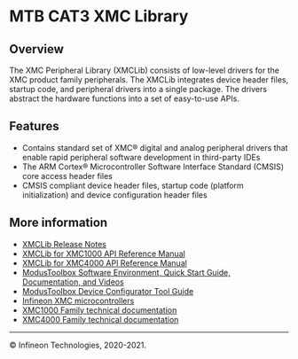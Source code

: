 # MTB CAT3 XMC Library

## Overview

The XMC Peripheral Library (XMCLib) consists of low-level drivers for the XMC product family peripherals.
The XMCLib integrates device header files, startup code, and
peripheral drivers into a single package. The drivers abstract the hardware functions into a set of
easy-to-use APIs.

## Features

* Contains standard set of XMC® digital and analog peripheral drivers that enable rapid peripheral software development in third-party IDEs
* The ARM Cortex® Microcontroller Software Interface Standard (CMSIS) core access header files
* CMSIS compliant device header files, startup code (platform initialization) and device configuration header files

## More information

* [XMCLib Release Notes](./RELEASE.md)
* [XMCLib for XMC1000 API Reference Manual](https://infineon.github.io/mtb-xmclib-cat3/xmc1_api_reference_manual/html/index.html)
* [XMCLib for XMC4000 API Reference Manual](https://infineon.github.io/mtb-xmclib-cat3/xmc4_api_reference_manual/html/index.html)
* [ModusToolbox Software Environment, Quick Start Guide, Documentation, and Videos](https://www.infineon.com/cms/en/design-support/tools/sdk/modustoolbox-software/?utm_source=cypress&utm_medium=referral&utm_campaign=202110_globe_en_all_integration-product_families)
* [ModusToolbox Device Configurator Tool Guide](https://www.infineon.com/dgdl/Infineon-ModusToolbox_Device_Configurator_4.0_User_Guide-UserManual-v01_00-EN.pdf?fileId=8ac78c8c8386267f0183a960bd41598f&utm_source=cypress&utm_medium=referral&utm_campaign=202110_globe_en_all_integration-files&redirId=180683)
* [Infineon XMC microcontrollers](https://www.infineon.com/cms/en/product/microcontroller/32-bit-industrial-microcontroller-based-on-arm-cortex-m/)
* [XMC1000 Family technical documentation](https://www.infineon.com/cms/en/product/microcontroller/32-bit-industrial-microcontroller-based-on-arm-cortex-m/32-bit-xmc1000-industrial-microcontroller-arm-cortex-m0/#!documents)
* [XMC4000 Family technical documentation](https://www.infineon.com/cms/en/product/microcontroller/32-bit-industrial-microcontroller-based-on-arm-cortex-m/32-bit-xmc4000-industrial-microcontroller-arm-cortex-m4/#!documents)

---
© Infineon Technologies, 2020-2021.
